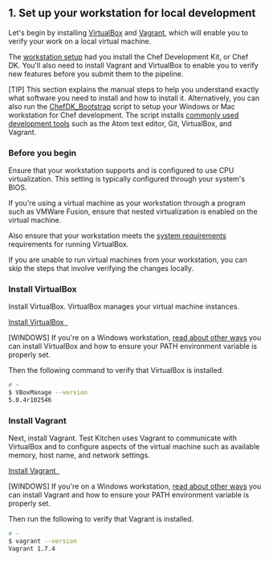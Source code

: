## 1. Set up your workstation for local development

Let's begin by installing [VirtualBox](https://www.virtualbox.org) and [Vagrant](https://www.vagrantup.com), which will enable you to verify your work on a local virtual machine.

The [workstation setup](/delivery/customers-web-app/set-up-your-workstation/) had you install the Chef Development Kit, or Chef DK. You'll also need to install Vagrant and VirtualBox to enable you to verify new features before you submit them to the pipeline.

[TIP] This section explains the manual steps to help you understand exactly what software you need to install and how to install it. Alternatively, you can also run the [ChefDK_Bootstrap](https://github.com/Nordstrom/chefdk_bootstrap) script to setup your Windows or Mac workstation for Chef development. The script installs [commonly used development tools](https://github.com/Nordstrom/chefdk_bootstrap#what-does-it-do) such as the Atom text editor, Git, VirtualBox, and Vagrant.

### Before you begin

Ensure that your workstation supports and is configured to use CPU virtualization. This setting is typically configured through your system's BIOS.

If you're using a virtual machine as your workstation through a program such as VMWare Fusion, ensure that nested virtualization is enabled on the virtual machine.

Also ensure that your workstation meets the [system requirements](https://www.virtualbox.org/wiki/End-user_documentation) requirements for running VirtualBox.

If you are unable to run virtual machines from your workstation, you can skip the steps that involve verifying the changes locally.

### Install VirtualBox

Install VirtualBox. VirtualBox manages your virtual machine instances.

<a class='accent-button radius' href='https://www.virtualbox.org/wiki/Downloads' target='_blank'>Install VirtualBox&nbsp;&nbsp;<i class='fa fa-external-link'></i></a>

[WINDOWS] If you're on a Windows workstation, [read about other ways](/local-development/windows/get-set-up/get-set-up-vagrant/#step1) you can install VirtualBox and how to ensure your PATH environment variable is properly set.

Then the following command to verify that VirtualBox is installed.

```bash
# ~
$ VBoxManage --version
5.0.4r102546
```

### Install Vagrant

Next, install Vagrant. Test Kitchen uses Vagrant to communicate with VirtualBox and to configure aspects of the virtual machine such as available memory, host name, and network settings.

<a class='accent-button radius' href='https://www.vagrantup.com/downloads.html' target='_blank'>Install Vagrant&nbsp;&nbsp;<i class='fa fa-external-link'></i></a>

[WINDOWS] If you're on a Windows workstation, [read about other ways](/local-development/windows/get-set-up/get-set-up-vagrant/#step2) you can install Vagrant and how to ensure your PATH environment variable is properly set.

Then run the following to verify that Vagrant is installed.

```bash
# ~
$ vagrant --version
Vagrant 1.7.4
```
